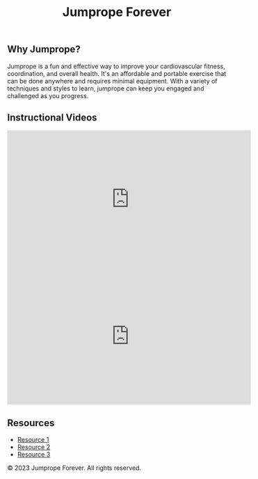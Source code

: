 <!DOCTYPE html>
<html lang="en">
<head>
    <meta charset="UTF-8">
    <meta name="viewport" content="width=device-width, initial-scale=1.0">
    <title>Jumprope Forever</title>
    <link rel="stylesheet" href="styles.css">
</head>
<body>
    <header>
        <h1>Jumprope Forever</h1>
    </header>
    <main>
        <section class="info">
            <h2>Why Jumprope?</h2>
            <p>Jumprope is a fun and effective way to improve your cardiovascular fitness, coordination, and overall health. It's an affordable and portable exercise that can be done anywhere and requires minimal equipment. With a variety of techniques and styles to learn, jumprope can keep you engaged and challenged as you progress.</p>
        </section>
        <section class="videos">
            <h2>Instructional Videos</h2>
            <div class="video-container">
                <!-- Add YouTube video embeds here -->
                <iframe width="560" height="315" src="https://www.youtube.com/embed/VIDEO_ID_1" frameborder="0" allow="accelerometer; autoplay; clipboard-write; encrypted-media; gyroscope; picture-in-picture" allowfullscreen></iframe>
                <iframe width="560" height="315" src="https://www.youtube.com/embed/VIDEO_ID_2" frameborder="0" allow="accelerometer; autoplay; clipboard-write; encrypted-media; gyroscope; picture-in-picture" allowfullscreen></iframe>
            </div>
        </section>
        <section class="resources">
            <h2>Resources</h2>
            <ul>
                <li><a href="https://www.example.com/resource-1">Resource 1</a></li>
                <li><a href="https://www.example.com/resource-2">Resource 2</a></li>
                <li><a href="https://www.example.com/resource-3">Resource 3</a></li>
            </ul>
        </section>
    </main>
    <footer>
        <p>© 2023 Jumprope Forever. All rights reserved.</p>
    </footer>
</body>
</html>
